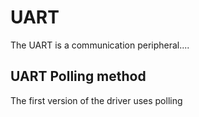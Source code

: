 # UART 

The UART is a communication peripheral....

## UART Polling method

The first version of the driver uses polling